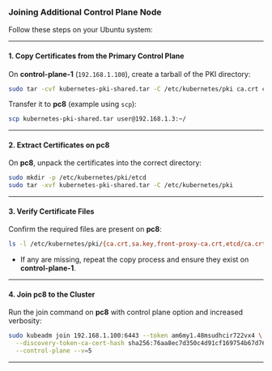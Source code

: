 ### Joining Additional Control Plane Node

Follow these steps on your Ubuntu system:

---

#### 1. Copy Certificates from the Primary Control Plane

On **control-plane-1** (`192.168.1.100`), create a tarball of the PKI directory:

```bash
sudo tar -cvf kubernetes-pki-shared.tar -C /etc/kubernetes/pki ca.crt ca.key sa.pub sa.key front-proxy-ca.crt front-proxy-ca.key etcd/ca.crt etcd/ca.key
```

Transfer it to **pc8** (example using `scp`):

```bash
scp kubernetes-pki-shared.tar user@192.168.1.3:~/
```

---

#### 2. Extract Certificates on pc8

On **pc8**, unpack the certificates into the correct directory:

```bash
sudo mkdir -p /etc/kubernetes/pki/etcd
sudo tar -xvf kubernetes-pki-shared.tar -C /etc/kubernetes/pki
```

---

#### 3. Verify Certificate Files

Confirm the required files are present on **pc8**:

```bash
ls -l /etc/kubernetes/pki/{ca.crt,sa.key,front-proxy-ca.crt,etcd/ca.crt}
```

* If any are missing, repeat the copy process and ensure they exist on **control-plane-1**.

---

#### 4. Join pc8 to the Cluster

Run the join command on **pc8** with control plane option and increased verbosity:

```bash
sudo kubeadm join 192.168.1.100:6443 --token am6my1.48msudhcir722vx4 \
  --discovery-token-ca-cert-hash sha256:76aa8ec7d350c4d91cf169754b67d76f2beb0ab5c90a094f5e32b54433bedfcc \
  --control-plane --v=5
```

---
